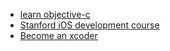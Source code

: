 * [learn objective-c](http://cocoadevcentral.com/d/learn_objectivec/)
* [Stanford iOS development course](http://www.stanford.edu/class/cs193p/cgi-bin/drupal/)
* [Become an xcoder](http://www.cocoalab.com/?q=becomeanxcoder)